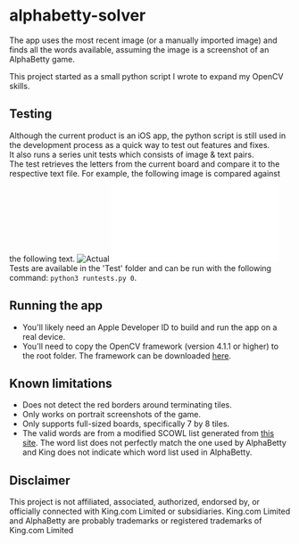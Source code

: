 # alphabetty-solver

The app uses the most recent image (or a manually imported image) and finds all the words available, assuming the image is a screenshot of an AlphaBetty game.

This project started as a small python script I wrote to expand my OpenCV skills.   

## Testing
Although the current product is an iOS app, the python script is still used in the development process as a quick way to test out features and fixes.  
It also runs a series unit tests which consists of image & text pairs.  
The test retrieves the letters from the current board and compare it to the respective text file.
For example, the following image is compared against the following text.
![Actual](Test/IMG_1949.PNG)
![Expected](Test/IMG_1949.TXT)
Tests are available in the 'Test' folder and can be run with the following command: `python3 runtests.py 0`.

## Running the app
- You'll likely need an Apple Developer ID to build and run the app on a real device.
- You'll need to copy the OpenCV framework (version 4.1.1 or higher) to the root folder.  The framework can be downloaded [here](https://opencv.org/releases).

## Known limitations
- Does not detect the red borders around terminating tiles.
- Only works on portrait screenshots of the game.
- Only supports full-sized boards, specifically 7 by 8 tiles.
- The valid words are from a modified SCOWL list generated from [this site](http://app.aspel.net/create).  The word list does not perfectly match the one used by AlphaBetty and King does not indicate which word list used in AlphaBetty.

## Disclaimer
This project is not affiliated, associated, authorized, endorsed by, or officially connected with King.com Limited or subsidiaries.  King.com Limited and AlphaBetty are probably trademarks or registered trademarks of King.com Limited
